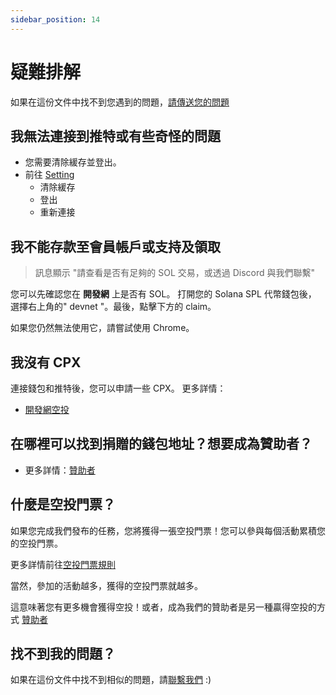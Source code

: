 ```yaml
---
sidebar_position: 14
---
```


# 疑難排解

如果在這份文件中找不到您遇到的問題，[請傳送您的問題](https://klearthink.atlassian.net/servicedesk/customer/portals)

## 我無法連接到推特或有些奇怪的問題

- 您需要清除緩存並登出。
- 前往 [Setting](https://staging-launch.circlepod.app/settings)
  - 清除緩存
  - 登出
  - 重新連接

## 我不能存款至會員帳戶或支持及領取

> 訊息顯示 "請查看是否有足夠的 SOL 交易，或透過 Discord 與我們聯繫"

您可以先確認您在 **開發網** 上是否有 SOL。 打開您的 Solana SPL 代幣錢包後，
選擇右上角的" devnet "。最後，點擊下方的 claim。

如果您仍然無法使用它，請嘗試使用 Chrome。

## 我沒有 CPX

連接錢包和推特後，您可以申請一些 CPX。
更多詳情：

- [開發網空投](/docs/community-event/archived-event/vote-and-support/airdrop)

## 在哪裡可以找到捐贈的錢包地址？想要成為贊助者？

- 更多詳情：[贊助者](sponsor)

## 什麼是空投門票？

如果您完成我們發布的任務，您將獲得一張空投門票！您可以參與每個活動累積您的空投門票。

更多詳情前往[空投門票規則](/docs/community-event/archived-event/airdrop-event/tickets-rule)

當然，參加的活動越多，獲得的空投門票就越多。 

這意味著您有更多機會獲得空投！或者，成為我們的贊助者是另一種贏得空投的方式 [贊助者](/docs/sponsor)

## 找不到我的問題？

如果在這份文件中找不到相似的問題，請[聯繫我們](https://discord.gg/WRbxfTKpJq) :)